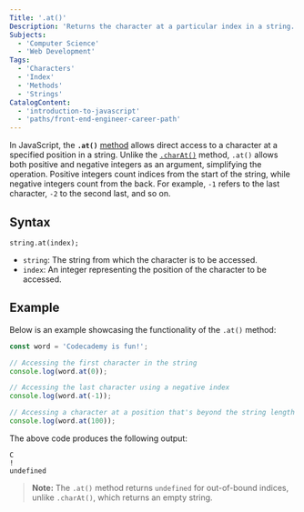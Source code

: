 ```yaml
---
Title: '.at()'
Description: 'Returns the character at a particular index in a string.'
Subjects:
  - 'Computer Science'
  - 'Web Development'
Tags:
  - 'Characters'
  - 'Index'
  - 'Methods'
  - 'Strings'
CatalogContent:
  - 'introduction-to-javascript'
  - 'paths/front-end-engineer-career-path'
---
```


In JavaScript, the **`.at()`** [method](https://www.codecademy.com/resources/docs/javascript/methods) allows direct access to a character at a specified position in a string. Unlike the [`.charAt()`](https://www.codecademy.com/resources/docs/javascript/strings/charAt) method, `.at()` allows both positive and negative integers as an argument, simplifying the operation. Positive integers count indices from the start of the string, while negative integers count from the back. For example, `-1` refers to the last character, `-2` to the second last, and so on.

## Syntax

```pseudo
string.at(index);
```

- `string`: The string from which the character is to be accessed.
- `index`: An integer representing the position of the character to be accessed.

## Example

Below is an example showcasing the functionality of the `.at()` method:

```js
const word = 'Codecademy is fun!';

// Accessing the first character in the string
console.log(word.at(0));

// Accessing the last character using a negative index
console.log(word.at(-1));

// Accessing a character at a position that's beyond the string length
console.log(word.at(100));
```

The above code produces the following output:

```shell
C
!
undefined
```

> **Note:** The `.at()` method returns `undefined` for out-of-bound indices, unlike `.charAt()`, which returns an empty string.
